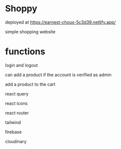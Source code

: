 # Shoppy

deployed at https://earnest-choux-5c3d39.netlify.app/

simple shopping website

# functions

login and logout

can add a product if the account is verified as admin

add a product to the cart

react query

react icons

react router

tailwind

firebase

cloudinary
